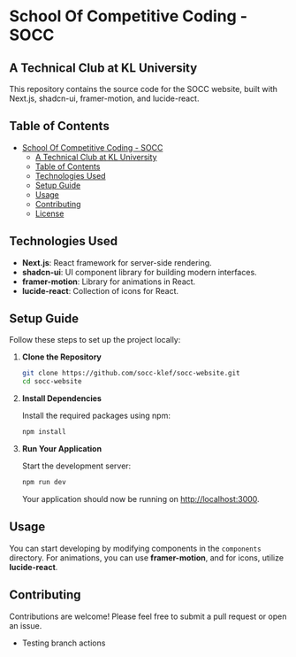 # School Of Competitive Coding - SOCC

## A Technical Club at KL University

This repository contains the source code for the SOCC website, built with Next.js, shadcn-ui, framer-motion, and lucide-react.

## Table of Contents

- [School Of Competitive Coding - SOCC](#school-of-competitive-coding---socc)
  - [A Technical Club at KL University](#a-technical-club-at-kl-university)
  - [Table of Contents](#table-of-contents)
  - [Technologies Used](#technologies-used)
  - [Setup Guide](#setup-guide)
  - [Usage](#usage)
  - [Contributing](#contributing)
  - [License](#license)

## Technologies Used

- **Next.js**: React framework for server-side rendering.
- **shadcn-ui**: UI component library for building modern interfaces.
- **framer-motion**: Library for animations in React.
- **lucide-react**: Collection of icons for React.

## Setup Guide

Follow these steps to set up the project locally:

1. **Clone the Repository**

   ```bash
   git clone https://github.com/socc-klef/socc-website.git
   cd socc-website
   ```

2. **Install Dependencies**

   Install the required packages using npm:

   ```bash
   npm install
   ```


3. **Run Your Application**

   Start the development server:

   ```bash
   npm run dev
   ```

   Your application should now be running on [http://localhost:3000](http://localhost:3000).

## Usage

You can start developing by modifying components in the `components` directory. For animations, you can use **framer-motion**, and for icons, utilize **lucide-react**.

## Contributing

Contributions are welcome! Please feel free to submit a pull request or open an issue.

- Testing branch actions